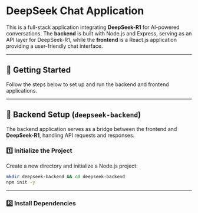 # **DeepSeek Chat Application**  

This is a full-stack application integrating **DeepSeek-R1** for AI-powered conversations. The **backend** is built with Node.js and Express, serving as an API layer for DeepSeek-R1, while the **frontend** is a React.js application providing a user-friendly chat interface.  

---

## **🚀 Getting Started**  

Follow the steps below to set up and run the backend and frontend applications.  

---

## **📌 Backend Setup (`deepseek-backend`)**  
The backend application serves as a bridge between the frontend and **DeepSeek-R1**, handling API requests and responses.  

### **1️⃣ Initialize the Project**  
Create a new directory and initialize a Node.js project:  
```sh
mkdir deepseek-backend && cd deepseek-backend
npm init -y
```
---

### **2️⃣ Install Dependencies** 
